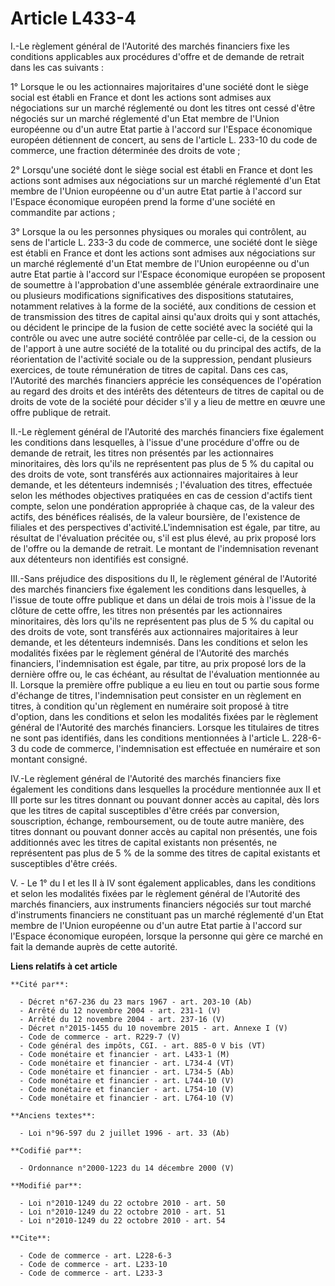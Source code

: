 # Article L433-4

I.-Le règlement général de l'Autorité des marchés financiers fixe les conditions applicables aux procédures d'offre et de
demande de retrait dans les cas suivants : 

1° Lorsque le ou les actionnaires majoritaires d'une société dont le siège social est établi en France et dont les actions
sont admises aux négociations sur un marché réglementé ou dont les titres ont cessé d'être négociés sur un marché réglementé
d'un Etat membre de l'Union européenne ou d'un autre Etat partie à l'accord sur l'Espace économique européen détiennent de
concert, au sens de l'article L. 233-10 du code de commerce, une fraction déterminée des droits de vote ; 

2° Lorsqu'une société dont le siège social est établi en France et dont les actions sont admises aux négociations sur un
marché réglementé d'un Etat membre de l'Union européenne ou d'un autre Etat partie à l'accord sur l'Espace économique
européen prend la forme d'une société en commandite par actions ; 

3° Lorsque la ou les personnes physiques ou morales qui contrôlent, au sens de l'article L. 233-3 du code de commerce, une
société dont le siège est établi en France et dont les actions sont admises aux négociations sur un marché réglementé d'un
Etat membre de l'Union européenne ou d'un autre Etat partie à l'accord sur l'Espace économique européen se proposent de
soumettre à l'approbation d'une assemblée générale extraordinaire une ou plusieurs modifications significatives des
dispositions statutaires, notamment relatives à la forme de la société, aux conditions de cession et de transmission des
titres de capital ainsi qu'aux droits qui y sont attachés, ou décident le principe de la fusion de cette société avec la
société qui la contrôle ou avec une autre société contrôlée par celle-ci, de la cession ou de l'apport à une autre société de
la totalité ou du principal des actifs, de la réorientation de l'activité sociale ou de la suppression, pendant plusieurs
exercices, de toute rémunération de titres de capital. Dans ces cas, l'Autorité des marchés financiers apprécie les
conséquences de l'opération au regard des droits et des intérêts des détenteurs de titres de capital ou de droits de vote de
la société pour décider s'il y a lieu de mettre en œuvre une offre publique de retrait. 

II.-Le règlement général de l'Autorité des marchés financiers fixe également les conditions dans lesquelles, à l'issue d'une
procédure d'offre ou de demande de retrait, les titres non présentés par les actionnaires minoritaires, dès lors qu'ils ne
représentent pas plus de 5 % du capital ou des droits de vote, sont transférés aux actionnaires majoritaires à leur demande,
et les détenteurs indemnisés ; l'évaluation des titres, effectuée selon les méthodes objectives pratiquées en cas de cession
d'actifs tient compte, selon une pondération appropriée à chaque cas, de la valeur des actifs, des bénéfices réalisés, de la
valeur boursière, de l'existence de filiales et des perspectives d'activité.L'indemnisation est égale, par titre, au résultat
de l'évaluation précitée ou, s'il est plus élevé, au prix proposé lors de l'offre ou la demande de retrait. Le montant de
l'indemnisation revenant aux détenteurs non identifiés est consigné. 

III.-Sans préjudice des dispositions du II, le règlement général de l'Autorité des marchés financiers fixe également les
conditions dans lesquelles, à l'issue de toute offre publique et dans un délai de trois mois à l'issue de la clôture de cette
offre, les titres non présentés par les actionnaires minoritaires, dès lors qu'ils ne représentent pas plus de 5 % du capital
ou des droits de vote, sont transférés aux actionnaires majoritaires à leur demande, et les détenteurs indemnisés. Dans les
conditions et selon les modalités fixées par le règlement général de l'Autorité des marchés financiers, l'indemnisation est
égale, par titre, au prix proposé lors de la dernière offre ou, le cas échéant, au résultat de l'évaluation mentionnée au II.
Lorsque la première offre publique a eu lieu en tout ou partie sous forme d'échange de titres, l'indemnisation peut consister
en un règlement en titres, à condition qu'un règlement en numéraire soit proposé à titre d'option, dans les conditions et
selon les modalités fixées par le règlement général de l'Autorité des marchés financiers. Lorsque les titulaires de titres ne
sont pas identifiés, dans les conditions mentionnées à l'article L. 228-6-3 du code de commerce, l'indemnisation est
effectuée en numéraire et son montant consigné. 

IV.-Le règlement général de l'Autorité des marchés financiers fixe également les conditions dans lesquelles la procédure
mentionnée aux II et III porte sur les titres donnant ou pouvant donner accès au capital, dès lors que les titres de capital
susceptibles d'être créés par conversion, souscription, échange, remboursement, ou de toute autre manière, des titres donnant
ou pouvant donner accès au capital non présentés, une fois additionnés avec les titres de capital existants non présentés, ne
représentent pas plus de 5 % de la somme des titres de capital existants et susceptibles d'être créés.

V. - Le 1° du I et les II à IV sont également applicables, dans les conditions et selon les modalités fixées par le règlement
général de l'Autorité des marchés financiers, aux instruments financiers négociés sur tout marché d'instruments financiers ne
constituant pas un marché réglementé d'un Etat membre de l'Union européenne ou d'un autre Etat partie à l'accord sur l'Espace
économique européen, lorsque la personne qui gère ce marché en fait la demande auprès de cette autorité.

**Liens relatifs à cet article**

	**Cité par**:

	  - Décret n°67-236 du 23 mars 1967 - art. 203-10 (Ab)
	  - Arrêté du 12 novembre 2004 - art. 231-1 (V)
	  - Arrêté du 12 novembre 2004 - art. 237-16 (V)
	  - Décret n°2015-1455 du 10 novembre 2015 - art. Annexe I (V)
	  - Code de commerce - art. R229-7 (V)
	  - Code général des impôts, CGI. - art. 885-0 V bis (VT)
	  - Code monétaire et financier - art. L433-1 (M)
	  - Code monétaire et financier - art. L734-4 (VT)
	  - Code monétaire et financier - art. L734-5 (Ab)
	  - Code monétaire et financier - art. L744-10 (V)
	  - Code monétaire et financier - art. L754-10 (V)
	  - Code monétaire et financier - art. L764-10 (V)

	**Anciens textes**:

	  - Loi n°96-597 du 2 juillet 1996 - art. 33 (Ab)

	**Codifié par**:

	  - Ordonnance n°2000-1223 du 14 décembre 2000 (V)

	**Modifié par**:

	  - Loi n°2010-1249 du 22 octobre 2010 - art. 50
	  - Loi n°2010-1249 du 22 octobre 2010 - art. 51
	  - Loi n°2010-1249 du 22 octobre 2010 - art. 54

	**Cite**:

	  - Code de commerce - art. L228-6-3
	  - Code de commerce - art. L233-10
	  - Code de commerce - art. L233-3
